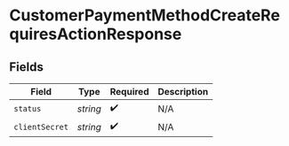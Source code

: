 # CustomerPaymentMethodCreateRequiresActionResponse


## Fields

| Field              | Type               | Required           | Description        |
| ------------------ | ------------------ | ------------------ | ------------------ |
| `status`           | *string*           | :heavy_check_mark: | N/A                |
| `clientSecret`     | *string*           | :heavy_check_mark: | N/A                |